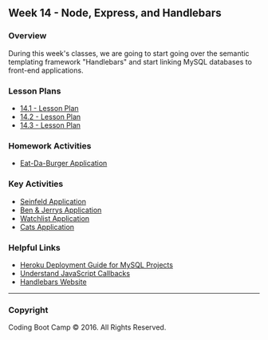 ## Week 14 - Node, Express, and Handlebars

### Overview

During this week's classes, we are going to start going over the semantic templating framework "Handlebars" and start linking MySQL databases to front-end applications.

### Lesson Plans

* [14.1 - Lesson Plan](1-Class-Content/14.1/14.1-Lessonplan.md)
* [14.2 - Lesson Plan](1-Class-Content/14.2/14.2-Lessonplan.md)
* [14.3 - Lesson Plan](1-Class-Content/14.3/14.3-Lessonplan.md)

### Homework Activities

* [Eat-Da-Burger Application](2-Homework/homework_instructions.md)

### Key Activities

* [Seinfeld Application](1-Class-Content/14.1/Activities/3-SeinfeldApp)
* [Ben & Jerrys Application](1-Class-Content/14.1/Activities/5-BenAndJerrys)
* [Watchlist Application](1-Class-Content/14.2/Activities/6-Watchlist)
* [Cats Application](1-Class-Content/14.3/Activities/10-CatsAppProblem)

### Helpful Links

* [Heroku Deployment Guide for MySQL Projects](1-Class-Content/14.3/Supplemental/MySQLHerokuDeploymentProcess.pdf)
* [Understand JavaScript Callbacks](http://javascriptissexy.com/understand-javascript-callback-functions-and-use-them/)
* [Handlebars Website](http://handlebarsjs.com/)

- - -

### Copyright

Coding Boot Camp © 2016. All Rights Reserved.
